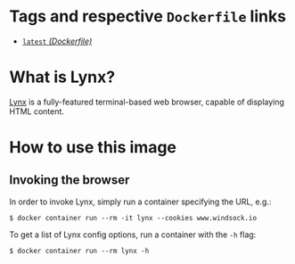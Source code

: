 # Tags and respective `Dockerfile` links

- [`latest` *(Dockerfile)*](https://github.com/nbrownuk/docker-lynx/blob/master/Dockerfile)

# What is Lynx?

[Lynx](http://lynx.browser.org/) is a fully-featured terminal-based web browser, capable of displaying HTML content.

# How to use this image

## Invoking the browser

In order to invoke Lynx, simply run a container specifying the URL, e.g.:

```
$ docker container run --rm -it lynx --cookies www.windsock.io
```

To get a list of Lynx config options, run a container with the `-h` flag:

```
$ docker container run --rm lynx -h
```

